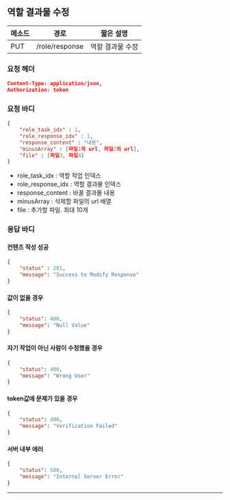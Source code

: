 ## 역할 결과물 수정

| 메소드 | 경로           | 짧은 설명        |
| ------ | -------------- | ---------------- |
| PUT    | /role/response | 역할 결과물 수정 |

### 요청 헤더

```json
Content-Type: application/json,
Authorization: token
```

### 요청 바디

```json
{
    "role_task_idx" : 1,
    "role_response_idx" : 1,
    "response_content" : "내용",
    "minusArray" : [파일1의 url, 파일2의 url],
    "file" : [파일3, 파일4]
}
```

* role_task_idx : 역할 작업 인덱스
* role_response_idx : 역할 결과물 인덱스
* response_content : 바꿀 결과물 내용
* minusArray : 삭제할 파일의 url 배열
* file : 추가할 파일. 최대 10개

### 응답 바디

#### 컨텐츠 작성 성공

```json
{
    "status" : 201,
    "message": "Success to Modify Response"
}
```

#### 값이 없을 경우

```json
{
    "status": 400,
    "message": "Null Value"
}
```

#### 자기 작업이 아닌 사람이 수정했을 경우

```json
{
    "status": 400,
    "message": "Wrong User"
}
```

#### token값에 문제가 있을 경우

```json
{
    "status": 400,
    "message": "Verification Failed"
}
```

#### 서버 내부 에러

```json
{
    "status": 500,
    "message": "Internal Server Error"
}
```
------